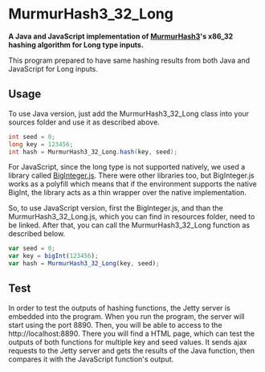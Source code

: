 # MurmurHash3_32_Long
**A Java and JavaScript implementation of [MurmurHash3](https://github.com/aappleby/smhasher)'s x86_32 hashing algorithm for Long type inputs.**

This program prepared to have same hashing results from both Java and JavaScript for Long inputs.

## Usage
To use Java version, just add the MurmurHash3_32_Long class into your sources folder and use it as described above.

```java
int seed = 0;
long key = 123456;
int hash = MurmurHash3_32_Long.hash(key, seed);
```

For JavaScript, since the long type is not supported natively, we used a library called [BigInteger.js](https://github.com/peterolson/BigInteger.js). 
There were other libraries too, but BigInteger.js works as a polyfill which means that if the environment supports the native BigInt, 
the library acts as a thin wrapper over the native implementation.

So, to use JavaScript version, first the BigInteger.js, and than the MurmurHash3_32_Long.js, which you can find in resources folder, need to be linked. After that, you can call the MurmurHash3_32_Long function as described below.

```JavaScript
var seed = 0;
var key = bigInt(123456);
var hash = MurmurHash3_32_Long(key, seed);
```

## Test

In order to test the outputs of hashing functions, the Jetty server is embedded into the program.
When you run the program, the server will start using the port 8890. Then, you will be able to access to the http://localhost:8890.
There you will find a HTML page, which can test the outputs of both functions for multiple key and seed values. It sends ajax requests to the Jetty server
and gets the results of the Java function, then compares it with the JavaScript function's output.